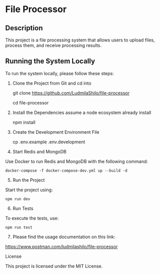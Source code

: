 # File Processor

## Description

This project is a file processing system that allows users to upload files, process them, and receive processing results.

## Running the System Locally

To run the system locally, please follow these steps:

1. Clone the Project from Git and cd into

   git clone https://github.com/LudmilaShilo/file-processor

   cd file-processor

2. Install the Dependencies assume a node ecosystem already install

   npm install

3. Create the Development Environment File

   cp .env.example .env.development

4. Start Redis and MongoDB

Use Docker to run Redis and MongoDB with the following command:

    docker-compose -f docker-compose-dev.yml up --build -d

5. Run the Project

Start the project using:

    npm run dev

6. Run Tests

To execute the tests, use:

    npm run test

7. Please find the usage documentation on this link:

<https://www.postman.com/ludmilashilo/file-processor>

License

This project is licensed under the MIT License.
